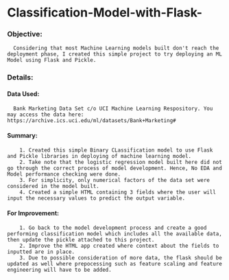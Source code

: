# Classification-Model-with-Flask-

### Objective:
      Considering that most Machine Learning models built don't reach the deployment phase, I created this simple project to try deploying an ML Model using Flask and Pickle.

### Details:
   #### Data Used: 
      Bank Marketing Data Set c/o UCI Machine Learning Respository. You may access the data here:  https://archive.ics.uci.edu/ml/datasets/Bank+Marketing#
 
   #### Summary: 
        1. Created this simple Binary CLassification model to use Flask and Pickle libraries in deploying of machine learning model.
        2. Take note that the logistic regression model built here did not go through the correct process of model development. Hence, No EDA and Model performance checking were done.
        3. For simplicity, only numerical factors of the data set were considered in the model built. 
        4. Created a simple HTML containing 3 fields where the user will input the necessary values to predict the output variable.
   #### For Improvement: 
        1. Go back to the model development process and create a good performing classification model which includes all the available data, then update the pickle attached to this project. 
        2. Improve the HTML app created where context about the fields to inputted are in place.
        3. Due to possible consideration of more data, the flask should be updated as well where prepocessing such as feature scaling and feature engineering will have to be added. 

